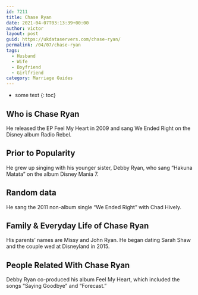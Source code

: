 ```yaml
---
id: 7211
title: Chase Ryan
date: 2021-04-07T03:13:39+00:00
author: victor
layout: post
guid: https://ukdataservers.com/chase-ryan/
permalink: /04/07/chase-ryan
tags:
  - Husband
  - Wife
  - Boyfriend
  - Girlfriend
category: Marriage Guides
---
```


* some text
{: toc}


## Who is Chase Ryan



He released the EP Feel My Heart in 2009 and sang We Ended Right on the Disney album Radio Rebel.

                
                
                
## Prior to Popularity



He grew up singing with his younger sister, Debby Ryan, who sang &#8220;Hakuna Matata&#8221; on the album Disney Mania 7.

                
                
                
## Random data



He sang the 2011 non-album single &#8220;We Ended Right&#8221; with Chad Hively.

                
                
                
## Family & Everyday Life of Chase Ryan



His parents&#8217; names are Missy and John Ryan. He began dating Sarah Shaw and the couple wed at Disneyland in 2015.

                
                
                
## People Related With Chase Ryan



Debby Ryan co-produced his album Feel My Heart, which included the songs &#8220;Saying Goodbye&#8221; and &#8220;Forecast.&#8221;

                
              
            
          
          
          